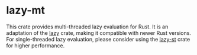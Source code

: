 # lazy-mt

This crate provides multi-threaded lazy evaluation for Rust.
It is an adaptation of the [lazy](https://github.com/reem/rust-lazy) crate,
making it compatible with newer Rust versions.
For single-threaded lazy evaluation, please consider using
the [lazy-st](https://github.com/01mf02/lazy-st/) crate
for higher performance.
